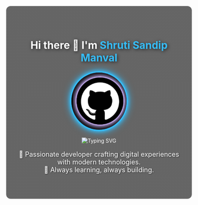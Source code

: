 <!-- Background Section with Gradient -->
<div align="center" style="
    background: linear-gradient(rgba(0,0,0,0.6), rgba(0,0,0,0.6)), 
                url('https://img.freepik.com/premium-photo/programmer-woman-coding-computer-coder-girl_1168123-42975.jpg') center/cover no-repeat;
    padding: 50px 20px; 
    border-radius: 12px;
    color: white;
">

  <!-- Title -->
  <h1 style="text-shadow: 2px 2px 8px rgba(0,0,0,0.7);">
    Hi there 👋 I'm <span style="color:#36BCF7">Shruti Sandip Manval</span>
  </h1>

  <!-- Profile Image with Neon Glow -->
  <p>
    <a href="https://github.com/yourusername">
      <img src="github2.png" alt="Profile" width="150" 
      style="
        border-radius:50%; 
        border: 4px solid #36BCF7; 
        box-shadow: 0 0 10px #36BCF7, 0 0 20px #36BCF7;
      "/>
    </a>
  </p>

  <!-- Typing SVG below GitHub image -->
  <p>
    <img src="https://readme-typing-svg.herokuapp.com?font=Inter&size=28&duration=4000&pause=1000&color=36BCF7&center=true&vCenter=true&width=500&lines=Software+Developer;Problem+Solver" alt="Typing SVG" />
  </p>

  <!-- Description -->
  <p style="font-size:18px; text-shadow: 1px 1px 3px rgba(0,0,0,0.6);">
    🚀 Passionate developer crafting digital experiences with modern technologies.<br>
    🌱 Always learning, always building.
  </p>

</div>
